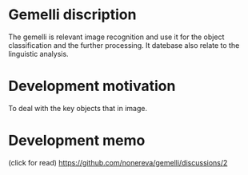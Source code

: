 # Gemelli discription 
The gemelli is relevant image recognition and use it for the object classification and the further processing.
It datebase also relate to the linguistic analysis.
# Development motivation
To deal with the key objects that in image.
# Development memo
(click for read)
https://github.com/nonereva/gemelli/discussions/2
